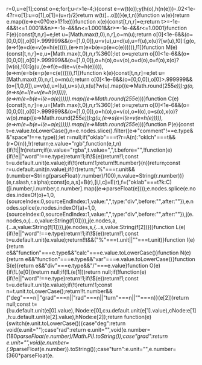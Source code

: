  r=0,u=e[1];const o=e;for(;u-r>1e-4;){const e=w(t(o));y(h(o),h(n(e)))-.02<1e-4?r=o[1]:u=o[1],o[1]=(u+r)/2}return w(t([...o]))}(e,t,n)}function w(e){return e.map((e=>e<0?0:e>1?1:e))}function x(e){const[t,n,r]=e;return t>=-1e-4&&t<=1.0001&&n>=-1e-4&&n<=1.0001&&r>=-1e-4&&r<=1.0001}function F(e){const[t,n,r]=e;let u=[Math.max(t,0),n,r],o=m(u);return o[0]<1e-6&&(o=[0,0,0]),o[0]>.999999&&(o=[1,0,0]),u=v(u),u=d(u),u=f(u),x(u)?[w(u),!0]:[g(o,(e=>f(e=d(e=v(e=h(e))))),(e=>m(e=b(e=p(e=c(e)))))),!1]}function M(e){const[t,n,r]=e,u=[Math.max(t,0),n,r%360];let o=u;return o[0]<1e-6&&(o=[0,0,0]),o[0]>.999999&&(o=[1,0,0]),o=h(o),o=v(o),o=d(o),o=f(o),x(o)?[w(o),!0]:[g(u,(e=>f(e=d(e=v(e=h(e))))),(e=>m(e=b(e=p(e=c(e)))))),!1]}function k(e){const[t,n,r]=e;let u=[Math.max(t,0),n,r],o=m(u);return o[0]<1e-6&&(o=[0,0,0]),o[0]>.999999&&(o=[1,0,0]),u=v(u),u=l(u),u=s(u),x(u)?w(u).map((e=>Math.round(255*e))):g(o,(e=>s(e=l(e=v(e=h(e))))),(e=>m(e=b(e=i(e=a(e)))))).map((e=>Math.round(255*e)))}function C(e){const[t,n,r]=e,u=[Math.max(t,0),n,r%360];let o=u;return o[0]<1e-6&&(o=[0,0,0]),o[0]>.999999&&(o=[1,0,0]),o=h(o),o=v(o),o=l(o),o=s(o),x(o)?w(o).map((e=>Math.round(255*e))):g(u,(e=>s(e=l(e=v(e=h(e))))),(e=>m(e=b(e=i(e=a(e)))))).map((e=>Math.round(255*e)))}function P(e){const t=e.value.toLowerCase(),n=e.nodes.slice().filter((e=>"comment"!==e.type&&"space"!==e.type));let r=null;if("oklab"===t?r=A(n):"oklch"===t&&(r=O(n)),!r)return;e.value="rgb",function(e,t,n){if(!t||!n)return;if(e.value="rgba",t.value=",",t.before="",!function(e){if(!e||"word"!==e.type)return!1;if(!$(e))return!1;const t=u.default.unit(e.value);if(!t)return!1;return!!t.number}(n))return;const r=u.default.unit(n.value);if(!r)return;"%"===r.unit&&(r.number=String(parseFloat(r.number)/100),n.value=String(r.number))}(e,r.slash,r.alpha);const[o,a,s]=B(r),[i,l,c]=E(r),f=("oklab"===t?k:C)([i.number,l.number,c.number].map((e=>parseFloat(e))));e.nodes.splice(e.nodes.indexOf(o)+1,0,{sourceIndex:0,sourceEndIndex:1,value:",",type:"div",before:"",after:""}),e.nodes.splice(e.nodes.indexOf(a)+1,0,{sourceIndex:0,sourceEndIndex:1,value:",",type:"div",before:"",after:""}),j(e.nodes,o,{...o,value:String(f[0])}),j(e.nodes,a,{...a,value:String(f[1])}),j(e.nodes,s,{...s,value:String(f[2])})}function L(e){if(!e||"word"!==e.type)return!1;if(!$(e))return!1;const t=u.default.unit(e.value);return!!t&&("%"===t.unit||""===t.unit)}function I(e){return e&&"function"===e.type&&"calc"===e.value.toLowerCase()}function N(e){return e&&"function"===e.type&&"var"===e.value.toLowerCase()}function S(e){return e&&"div"===e.type&&"/"===e.value}function O(e){if(!L(e[0]))return null;if(!L(e[1]))return null;if(!function(e){if(!e||"word"!==e.type)return!1;if(!$(e))return!1;const t=u.default.unit(e.value);if(!t)return!1;const n=t.unit.toLowerCase();return!!t.number&&("deg"===n||"grad"===n||"rad"===n||"turn"===n||""===n)}(e[2]))return null;const t={l:u.default.unit(e[0].value),lNode:e[0],c:u.default.unit(e[1].value),cNode:e[1],h:u.default.unit(e[2].value),hNode:e[2]};return function(e){switch(e.unit.toLowerCase()){case"deg":return void(e.unit="");case"rad":return e.unit="",void(e.number=(180*parseFloat(e.number)/Math.PI).toString());case"grad":return e.unit="",void(e.number=(.9*parseFloat(e.number)).toString());case"turn":e.unit="",e.number=(360*parseFloat(e.